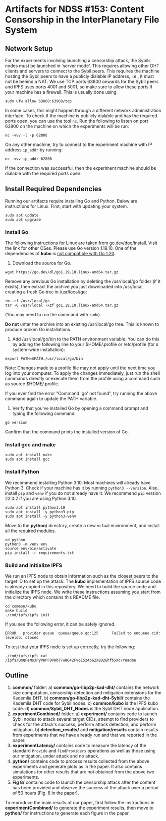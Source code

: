 # Artifacts for NDSS #153: Content Censorship in the InterPlanetary File System
## Network Setup

For the experiments involving launching a censorship attack, the Sybils nodes must be launched in 'server mode'. This requires allowing other DHT clients and servers to connect to the Sybil peers. This requires the machine hosting the Sybil peers to have a publicly dialable IP address, i.e., it must not be behind a NAT. We use TCP ports 63800 onwards for the Sybil peers and IPFS uses ports 4001 and 5001, so make sure to allow these ports if your machine has a firewall. This is usually done using
```
sudo ufw allow 63800:63900/tcp
```
In some cases, this might happen through a different network administration interface. To check if the machine is publicly dialable and has the required ports open, you can use the tool `nc`. Run the following to listen on port 63800 on the machine on which the experiments will be run:
```
nc -vvv -l -p 62800
```
On any other machine, try to connect to the experiment machine with IP address `ip_addr` by running:
```
nc -vvv ip_addr 62800
```
If the connection was successful, then the experiment machine should be dialable with the required ports open.

## Install Required Dependencies

Running our artifacts require installing Go and Python. Below are instructions for Linux. First, start with updating your system.
```
sudo apt update
sudo apt upgrade
```
### Install Go
The following instructions for Linux are taken from [go.dev/doc/install](https://go.dev/doc/install). Visit the link for other OSes. Please use Go version 1.19.10. One of the dependencies of **kubo** is [not compatible with Go 1.20](https://github.com/quic-go/quic-go/wiki/quic-go-and-Go-versions).

1. Download the source for Go.
```
wget https://go.dev/dl/go1.19.10.linux-amd64.tar.gz
```
Remove any previous Go installation by deleting the /usr/local/go folder (if it exists), then extract the archive you just downloaded into /usr/local, creating a fresh Go tree in /usr/local/go:
```
rm -rf /usr/local/go
tar -C /usr/local -xzf go1.19.10.linux-amd64.tar.gz
```
(You may need to run the command with `sudo`).

**Do not** untar the archive into an existing /usr/local/go tree. This is known to produce broken Go installations.

1. Add /usr/local/go/bin to the PATH environment variable.
You can do this by adding the following line to your $HOME/.profile or /etc/profile (for a system-wide installation):
```
export PATH=$PATH:/usr/local/go/bin
```
Note: Changes made to a profile file may not apply until the next time you log into your computer. To apply the changes immediately, just run the shell commands directly or execute them from the profile using a command such as source $HOME/.profile.

If you ever find the error "Command 'go' not found", try running the above command again to update the PATH variable.

1. Verify that you've installed Go by opening a command prompt and typing the following command:
```
go version
```
Confirm that the command prints the installed version of Go.
### Install gcc and make
```
sudo apt install make
sudo apt install gcc
```
### Install Python
We recommend installing Python 3.10. Most machines will already have Python 3. Check if your machine has it by running `python3 --version`. Also, install `pip` and `venv` if you do not already have it. We recommend `pip` version 22.0.2 if you are using Python 3.10.
```
sudo apt install python3.10
sudo apt install -y python3-pip
sudo apt install -y python3-venv
```
Move to the **python/** directory, create a new virtual environment, and install all the required modules.
```
cd python
python3 -m venv env
source env/bin/activate
pip install -r requirements.txt
```
### Build and initialize IPFS
We run an IPFS node to obtain information such as the closest peers to the target ID to set up the attack. The **kubo** implementation of IPFS source code is already copied in this repository. We need to build the source code and initialize the IPFS node. We write these instructions assuming you start from the directory which contains this README file.
```
cd common/kubo
make build
./cmd/ipfs/ipfs init
```
If you see the following error, it can be safely ignored.
```
ERROR   provider.queue  queue/queue.go:125      Failed to enqueue cid: leveldb: closed
```
To test that your IPFS node is set up correctly, try the following:
```
./cmd/ipfs/ipfs cat /ipfs/QmQPeNsJPyVWPFDVHb77w8G42Fvo15z4bG2X8D2GhfbSXc/readme
```
## Outline

1. **common/** folder:
    a) **common/go-libp2p-kad-dht/** contains the network size computation, censorship detection and mitigation extensions for the Kademlia DHT. 
    b) **common/go-libp2p-kad-dht-Sybil/** contains the Kademlia DHT code for Sybil nodes.
    c) **common/kubo** is the IPFS kubo code.
    d) **common/Sybil_DHT_Nodes** is the Sybil DHT node application.
1. **experimentCombined/** folder:
    a) **experiment/** contains code to launch Sybil nodes to attack several target CIDs, attempt to find providers to check for the attack's success, perform attack detection, and perform mitigation.
    b) **detection_results/** and **mitigation/results** contain results from experiments that we have already run and that we reported in the paper.
1. **experimentLatency/** contains code to measure the latency of the standard `Provide` and `FindProviders` operations as well as those using our mitigation, under attack and no attack.
1. **python/** contains code to process results collected from the above experiments and generate plots as in the paper. It also contains simulations for other results that are not obtained from the above two experiments.
1. **Fig 8/** contains code to launch the censorship attack after the content has been provided and observe the success of the attack over a period of 50 hours (Fig. 8 in the paper).

To reproduce the main results of our paper, first follow the instructions in **experimentCombined/** to generate the experiment results, then move to **python/** for instructions to generate each figure in the paper. 